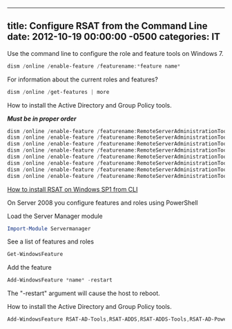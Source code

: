 ﻿---

title:  Configure RSAT from the Command Line
date:   2012-10-19 00:00:00 -0500
categories: IT
---






Use the command line to configure the role and feature tools on Windows 7.

```powershell
dism /online /enable-feature /featurename:*feature name*
```

For information about the current roles and features?

```powershell
dism /online /get-features | more
```

How to install the Active Directory and Group Policy tools.

<b>***Must be in proper order***</b>

```powershell
dism /online /enable-feature /featurename:RemoteServerAdministrationTools
dism /online /enable-feature /featurename:RemoteServerAdministrationTools-Roles
dism /online /enable-feature /featurename:RemoteServerAdministrationTools-Roles-AD
dism /online /enable-feature /featurename:RemoteServerAdministrationTools-Roles-AD-DS
dism /online /enable-feature /featurename:RemoteServerAdministrationTools-Roles-AD-DS-SnapIns
dism /online /enable-feature /featurename:RemoteServerAdministrationTools-Roles-AD-Powershell
dism /online /enable-feature /featurename:RemoteServerAdministrationTools-Features
dism /online /enable-feature /featurename:RemoteServerAdministrationTools-Features-GP
```

<a href="http://4sysops.com/archives/how-to-install-rsat-on-windows-7-sp1/">How to install RSAT on Windows SP1 from CLI</a>

On Server 2008 you configure features and roles using PowerShell

Load the Server Manager module

```powershell
Import-Module Servermanager
```

See a list of features and roles

```powershell
Get-WindowsFeature
```

Add the feature

```powershell
Add-WindowsFeature *name* -restart
```

The "-restart" argument will cause the host to reboot.

How to install the Active Directory and Group Policy tools.

```powershell
Add-WindowsFeature RSAT-AD-Tools,RSAT-ADDS,RSAT-ADDS-Tools,RSAT-AD-PowerShell
```


